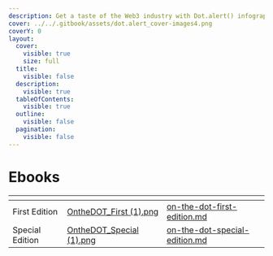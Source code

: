 ```yaml
---
description: Get a taste of the Web3 industry with Dot.alert() infographics.
cover: ../../.gitbook/assets/dot.alert_cover-images4.png
coverY: 0
layout:
  cover:
    visible: true
    size: full
  title:
    visible: false
  description:
    visible: true
  tableOfContents:
    visible: true
  outline:
    visible: false
  pagination:
    visible: false
---
```


# Ebooks

<table data-card-size="large" data-view="cards"><thead><tr><th></th><th data-hidden data-card-cover data-type="files"></th><th data-hidden data-card-target data-type="content-ref"></th></tr></thead><tbody><tr><td>                               First Edition</td><td><a href="../../.gitbook/assets/OntheDOT_First (1).png">OntheDOT_First (1).png</a></td><td><a href="on-the-dot-first-edition.md">on-the-dot-first-edition.md</a></td></tr><tr><td>                             Special Edition</td><td><a href="../../.gitbook/assets/OntheDOT_Special (1).png">OntheDOT_Special (1).png</a></td><td><a href="on-the-dot-special-edition.md">on-the-dot-special-edition.md</a></td></tr></tbody></table>

